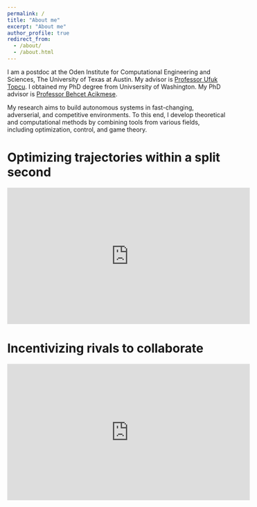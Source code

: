 ```yaml
---
permalink: /
title: "About me"
excerpt: "About me"
author_profile: true
redirect_from: 
  - /about/
  - /about.html
---
```


I am a postdoc at the Oden Institute for Computational Engineering and Sciences, The University of Texas at Austin. My advisor is [Professor Ufuk Topcu](https://www.ae.utexas.edu/people/faculty/faculty-directory/topcu). I obtained my PhD degree from Univsersity of Washington. My PhD advisor is [Professor Behcet Acikmese](https://www.aa.washington.edu/facultyfinder/behcet-acikmese). 

My research aims to build autonomous systems in fast-changing, adverserial, and competitive environments. To this end, I develop theoretical and computational methods by combining tools from various fields, including optimization, control, and game theory.


Optimizing trajectories within a split second
===

<p align = "center">
<iframe width="560" height="315" src="https://www.youtube.com/embed/DjMdEMswqn0" title="YouTube video player" frameborder="0" allow="accelerometer; autoplay; clipboard-write; encrypted-media; gyroscope; picture-in-picture" allowfullscreen></iframe>
</p>

Incentivizing rivals to collaborate
===

<p align = "center">
<iframe width="560" height="315" src="https://www.youtube.com/embed/EvtPp_DWqgU" title="YouTube video player" frameborder="0" allow="accelerometer; autoplay; clipboard-write; encrypted-media; gyroscope; picture-in-picture" allowfullscreen></iframe>
</p>


